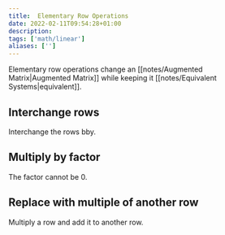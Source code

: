 ```yaml
---
title:  Elementary Row Operations
date: 2022-02-11T09:54:28+01:00
description: 
tags: ['math/linear']
aliases: ['']
---
```

Elementary row operations change an [[notes/Augmented Matrix|Augmented Matrix]] while keeping it [[notes/Equivalent Systems|equivalent]]. 

## Interchange rows
Interchange the rows bby.

## Multiply by factor
The factor cannot be 0.

## Replace with multiple of another row
Multiply a row and add it to another row.

